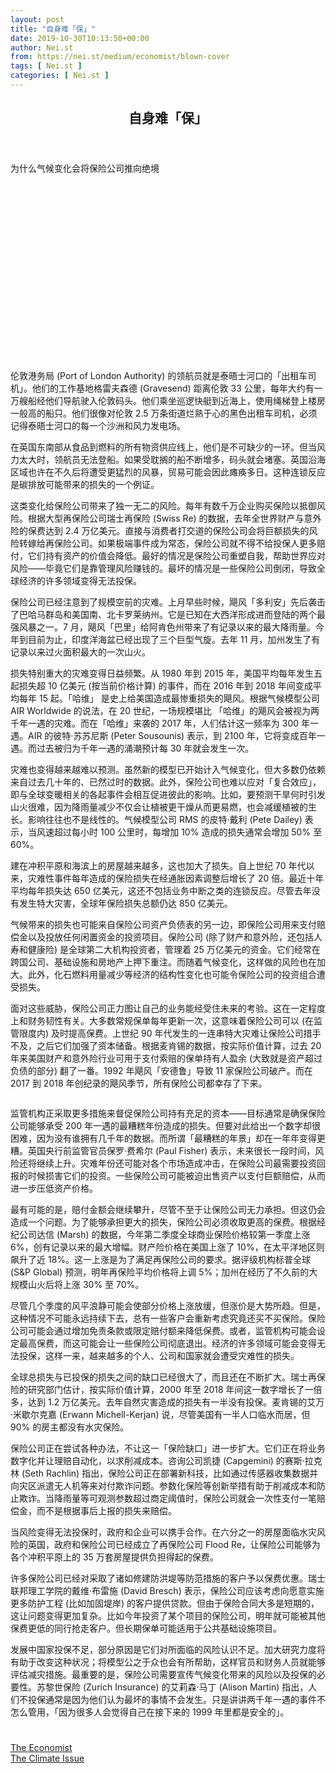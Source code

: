 ```yaml
---
layout: post
title: "自身难「保」"
date: 2019-10-30T10:13:50+00:00
author: Nei.st
from: https://nei.st/medium/economist/blown-cover
tags: [ Nei.st ]
categories: [ Nei.st ]
---
```


<article class="post-7616 post type-post status-publish format-standard hentry category-economist tag-the-climate-issue" id="post-7616">
 <header class="page-header medium Archives">
  <div class="page-header__image">
  </div>
  <div class="page-header__content">
   <h1 class="page-title text-align-center">
    自身难「保」
   </h1>
  </div>
 </header>
 <div class="entry-content aesop-entry-content" id="post-7616-content">
  <link as="font" crossorigin="anonymous" href="//cdn.jsdelivr.net/gh/0nd1jyU39XQ/_/glyph/font-face/0uIzqoZjSuJfvSBnvgXTcApMtcVhMcpr.woff" rel="preload" type="font/woff"/>
  <link as="font" crossorigin="anonymous" href="//cdn.jsdelivr.net/gh/0nd1jyU39XQ/_/glyph/font-face/1sTnSLZWDKucPX6SAk.woff" rel="preload" type="font/woff"/>
  <p class="blog-post__description">
   为什么气候变化会将保险公司推向绝境
  </p>
  <span id="more-7616">
  </span>
  <div class="navigation__primary-inner">
   <a class="economist__link-logo" href="//nei.st/medium/economist">
   </a>
  </div>
  <div class="container img component-image">
   <div class="aspectRatioPlaceholder" style="padding-bottom:56.25%;height: 0;">
    <div class="progressiveMedia" data-height="720" data-width="1280">
     <img alt="" class="progressiveMedia-image" data-src="https://cdn.jsdelivr.net/gh/0nd1jyU39XQ/_/img/1/e52bf525ly1g8fa9n2hryj20zk0k0qcz.jpg" src="https://cdn.jsdelivr.net/gh/0nd1jyU39XQ/_/img/1/e52bf525ly1g8fa9n2hryj20zk0k0qcz.jpg"/>
    </div>
   </div>
  </div>
  <p>
   伦敦港务局 (Port of London Authority) 的领航员就是泰晤士河口的「出租车司机」。他们的工作基地格雷夫森德 (Gravesend) 距离伦敦 33 公里，每年大约有一万艘船经他们导航驶入伦敦码头。他们乘坐巡逻快艇到近海上，使用绳梯登上楼房一般高的船只。他们很像对伦敦 2.5 万条街道烂熟于心的黑色出租车司机，必须记得泰晤士河口的每一个沙洲和风力发电场。
  </p>
  <p>
   在英国东南部从食品到燃料的所有物资供应线上，他们是不可缺少的一环。但当风力太大时，领航员无法登船。如果受耽搁的船不断增多，码头就会堵塞。英国沿海区域也许在不久后将遭受更猛烈的风暴，贸易可能会因此瘫痪多日。这种连锁反应是碳排放可能带来的损失的一个例证。
  </p>
  <p>
   这类变化给保险公司带来了独一无二的风险。每年有数千万企业购买保险以抵御风险。根据大型再保险公司瑞士再保险 (Swiss Re) 的数据，去年全世界财产与意外险的保费达到 2.4 万亿美元。直接与消费者打交道的保险公司会将巨额损失的风险转嫁给再保险公司。如果极端事件成为常态，保险公司就不得不给投保人更多赔付，它们持有资产的价值会降低。最好的情况是保险公司重塑自我，帮助世界应对风险——毕竟它们是靠管理风险赚钱的。最坏的情况是一些保险公司倒闭，导致全球经济的许多领域变得无法投保。
  </p>
  <p>
   保险公司已经注意到了规模空前的灾难。上月早些时候，飓风「多利安」先后袭击了巴哈马群岛和美国南、北卡罗莱纳州。它是已知在大西洋形成进而登陆的两个最强风暴之一。7 月，飓风「巴里」给阿肯色州带来了有记录以来的最大降雨量。今年到目前为止，印度洋海盆已经出现了三个巨型气旋。去年 11 月，加州发生了有记录以来过火面积最大的一次山火。
  </p>
  <p>
   损失特别重大的灾难变得日益频繁。从 1980 年到 2015 年，美国平均每年发生五起损失超 10 亿美元 (按当前价格计算) 的事件，而在 2016 年到 2018 年间变成平均每年 15 起。「哈维」 是史上给美国造成最惨重损失的飓风。根据气候模型公司 AIR Worldwide 的说法，在 20 世纪，一场规模堪比 「哈维」的飓风会被视为两千年一遇的灾难。而在「哈维」来袭的 2017 年，人们估计这一频率为 300 年一遇。AIR 的彼特·苏苏尼斯 (Peter Sousounis) 表示，到 2100 年，它将变成百年一遇。而过去被归为千年一遇的涌潮预计每 30 年就会发生一次。
  </p>
  <div class="code-block code-block-1" style="margin: 8px 0; clear: both;">
   <div class="container ads_KbHEVhh8Rw">
    <div class="card card--blog post-sidebar">
     <div class="card-body">
      <div class="logo_ngcontent-kty-0">
      </div>
      <div class="iframe-blocker U6XAMK63Vh00WqvF2BacIQ">
       <div class="background-h60B">
       </div>
       <div class="WumZiPCS4MeMw4pxQ">
       </div>
      </div>
     </div>
     <div class="card-footer">
      <div class="card-footer-wrapper" layout="row bottom-left">
      </div>
     </div>
    </div>
   </div>
  </div>
  <p>
   灾难也变得越来越难以预测。虽然新的模型已开始计入气候变化，但大多数仍依赖来自过去几十年的、已然过时的数据。此外，保险公司也难以应对「复合效应」，即与全球变暖相关的各起事件会相互促进彼此的影响。比如，要预测干旱何时引发山火很难，因为降雨量减少不仅会让植被更干燥从而更易燃，也会减缓植被的生长。影响往往也不是线性的。气候模型公司 RMS 的皮特·戴利 (Pete Dailey) 表示，当风速超过每小时 100 公里时，每增加 10% 造成的损失通常会增加 50% 至 60%。
  </p>
  <p>
   建在冲积平原和海滨上的房屋越来越多，这也加大了损失。自上世纪 70 年代以来，灾难性事件每年造成的保险损失在经通胀因素调整后增长了 20 倍。最近十年平均每年损失达 650 亿美元，这还不包括业务中断之类的连锁反应。尽管去年没有发生特大灾害，全球年保险损失总额仍达 850 亿美元。
  </p>
  <p>
   气候带来的损失也可能来自保险公司资产负债表的另一边，即保险公司用来支付赔偿金以及投放任何闲置资金的投资项目。保险公司 (除了财产和意外险，还包括人寿和健康险) 是全球第二大机构投资者，管理着 25 万亿美元的资金。它们经常在跨国公司、基础设施和房地产上押下重注。而随着气候变化，这样做的风险也在加大。此外，化石燃料用量减少等经济的结构性变化也可能令保险公司的投资组合遭受损失。
  </p>
  <p>
   面对这些威胁，保险公司正力图让自己的业务能经受住未来的考验。这在一定程度上和财务韧性有关。大多数常规保单每年更新一次，这意味着保险公司可以 (在监管限度内) 及时提高保费。上世纪 90 年代发生的一连串特大灾难让保险公司措手不及，之后它们加强了资本储备。根据麦肯锡的数据，按实际价值计算，过去 20 年来美国财产和意外险行业可用于支付索赔的保单持有人盈余 (大致就是资产超过负债的部分) 翻了一番。1992 年飓风「安德鲁」导致 11 家保险公司破产。而在 2017 到 2018 年创纪录的飓风季节，所有保险公司都幸存了下来。
  </p>
  <div class="container img">
   <div class="aspectRatioPlaceholder">
    <div class="progressiveMedia" data-height="1173" data-width="1280">
     <img alt="" class="progressiveMedia-image lazyload" data-src="https://cdn.jsdelivr.net/gh/0nd1jyU39XQ/_/img/1/e52bf525ly1g8fabx2z23j20zk0wlwrm.jpg" id="zoom-default" src="https://cdn.jsdelivr.net/gh/0nd1jyU39XQ/_/img/1/e52bf525ly1g8fabx2z23j20zk0wlwrm.jpg"/>
    </div>
   </div>
  </div>
  <p>
   监管机构正采取更多措施来督促保险公司持有充足的资本——目标通常是确保保险公司能够承受 200 年一遇的最糟糕年份造成的损失。但要对此给出一个数字却很困难，因为没有谁拥有几千年的数据。而所谓「最糟糕的年景」却在一年年变得更糟。英国央行前监管官员保罗·费希尔 (Paul Fisher) 表示，未来很长一段时间，风险还将继续上升。灾难年份还可能对各个市场造成冲击，在保险公司最需要投资回报的时候损害它们的投资。一些保险公司可能被迫出售资产以支付巨额赔偿，从而进一步压低资产价格。
  </p>
  <p>
   最有可能的是，赔付金额会继续攀升，尽管不至于让保险公司无力承担。但这仍会造成一个问题。为了能够承担更大的损失，保险公司必须收取更高的保费。根据经纪公司达信 (Marsh) 的数据，今年第二季度全球商业保险价格较第一季度上涨 6%，创有记录以来的最大增幅。财产险价格在美国上涨了 10%，在太平洋地区则飙升了近 18%。这一上涨是为了满足再保险公司的要求。据评级机构标普全球 (S&amp;P Global) 预测，明年再保险平均价格将上调 5%；加州在经历了不久前的大规模山火后将上涨 30% 至 70%。
  </p>
  <div class="code-block code-block-1" style="margin: 8px 0; clear: both;">
   <div class="container ads_KbHEVhh8Rw">
    <div class="card card--blog post-sidebar">
     <div class="card-body">
      <div class="logo_ngcontent-kty-0">
      </div>
      <div class="iframe-blocker U6XAMK63Vh00WqvF2BacIQ">
       <div class="background-h60B">
       </div>
       <div class="WumZiPCS4MeMw4pxQ">
       </div>
      </div>
     </div>
     <div class="card-footer">
      <div class="card-footer-wrapper" layout="row bottom-left">
      </div>
     </div>
    </div>
   </div>
  </div>
  <p>
   尽管几个季度的风平浪静可能会使部分价格上涨放缓，但涨价是大势所趋。但是，这种情况不可能永远持续下去，总有一些客户会重新考虑究竟还买不买保险。保险公司可能会通过增加免责条款或限定赔付额来降低保费。或者，监管机构可能会设定最高保费，而这可能会让一些保险公司彻底退出。经济的许多领域可能会变得无法投保，这样一来，越来越多的个人、公司和国家就会遭受灾难性的损失。
  </p>
  <p>
   全球总损失与已投保的损失之间的缺口已经很大了，而且还在不断扩大。瑞士再保险的研究部门估计，按实际价值计算，2000 年至 2018 年间这一数字增长了一倍多，达到 1.2 万亿美元。去年自然灾害造成的损失有一半没有投保。麦肯锡的艾万·米歇尔克嘉 (Erwann Michell-Kerjan) 说，尽管美国有一半人口临水而居，但 90% 的房主都没有水灾保险。
  </p>
  <p>
   保险公司正在尝试各种办法，不让这一「保险缺口」进一步扩大。它们正在将业务数字化并让理赔自动化，以求削减成本。咨询公司凯捷 (Capgemini) 的赛斯·拉克林 (Seth Rachlin) 指出，保险公司正在部署新科技，比如通过传感器收集数据并向灾区派遣无人机等来对付欺诈问题。参数化保险等创新举措有助于削减成本和防止欺诈。当降雨量等可观测参数超过商定阈值时，保险公司就会一次性支付一笔赔偿金，而不是根据事后上报的损失来赔偿。
  </p>
  <p>
   当风险变得无法投保时，政府和企业可以携手合作。在六分之一的房屋面临水灾风险的英国，政府和保险公司已经成立了再保险公司 Flood Re，让保险公司能够为各个冲积平原上的 35 万套房屋提供负担得起的保费。
  </p>
  <p>
   许多保险公司已经对采取了诸如修建防洪堤等防范措施的客户予以保费优惠。瑞士联邦理工学院的戴维·布雷施 (David Bresch) 表示，保险公司应该考虑向愿意实施更多防护工程 (比如加固堤岸) 的客户提供贷款。但由于保险合同大多是短期的，这让问题变得更加复杂。比如今年投资了某个项目的保险公司，明年就可能被其他保费更低的同行抢走客户。但长期保单可能适用于公共基础设施项目。
  </p>
  <p>
   发展中国家投保不足，部分原因是它们对所面临的风险认识不足。加大研究力度将有助于改变这种状况；将模型公之于众也会有所帮助，这样官员和财务人员就能够评估减灾措施。最重要的是，保险公司需要宣传气候变化带来的风险以及投保的必要性。苏黎世保险 (Zurich Insurance) 的艾莉森·马丁 (Alison Martin) 指出，人们不投保通常是因为他们认为最坏的事情不会发生。只是讲讲两千年一遇的事件不怎么管用，「因为很多人会觉得自己在接下来的 1999 年里都是安全的」。
  </p>
  <div class="code-block code-block-1" style="margin: 8px 0; clear: both;">
   <div class="container ads_KbHEVhh8Rw">
    <div class="card card--blog post-sidebar">
     <div class="card-body">
      <div class="logo_ngcontent-kty-0">
      </div>
      <div class="iframe-blocker U6XAMK63Vh00WqvF2BacIQ">
       <div class="background-h60B">
       </div>
       <div class="WumZiPCS4MeMw4pxQ">
       </div>
      </div>
     </div>
     <div class="card-footer">
      <div class="card-footer-wrapper" layout="row bottom-left">
      </div>
     </div>
    </div>
   </div>
  </div>
  <div class="container ag ah">
   <div class="fe n el">
    <a class="dt du bn bo bp bq br bs bt bu dv dw bx by dx dy" href="https://nei.st/medium/economist?source=https://www.economist.com/finance-and-economics/2019/09/19/changing-weather-could-put-insurance-firms-out-of-business">
     <div class="c ff fg ag ah fh el fi fj ce fk fl fm fn fo fp fq fr fs ft fu">
      <div class="bs em en eo ep eq fv ah fw fg ag bm eu fx q fy fz p ac">
      </div>
     </div>
    </a>
   </div>
  </div>
  <div class="code-block code-block-2" style="margin: 8px 0; clear: both;">
   <br/>
   <div class="container ads_KbHEVhh8Rw">
    <div class="card card--blog post-sidebar">
     <div class="card-body">
      <div class="logo_ngcontent-kty-0">
      </div>
      <div class="iframe-blocker U6XAMK63Vh00WqvF2BacIQ">
       <div class="background-h60B">
       </div>
       <div class="WumZiPCS4MeMw4pxQ">
       </div>
      </div>
     </div>
     <div class="card-footer">
      <div class="card-footer-wrapper" layout="row bottom-left">
      </div>
     </div>
    </div>
   </div>
  </div>
 </div>
 <footer class="entry-footer">
  <div class="categories icon-link">
   <a href="https://nei.st/category/medium/economist" rel="category tag">
    The Economist
   </a>
  </div>
  <div class="tags icon-link">
   <a href="https://nei.st/tag/the-climate-issue" rel="tag">
    The Climate Issue
   </a>
  </div>
 </footer>
</article>

